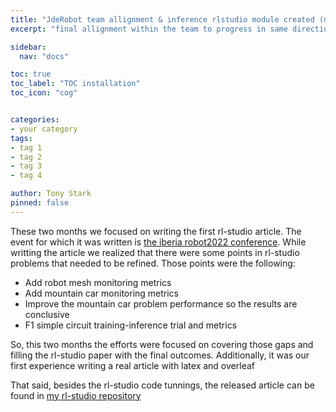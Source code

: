 ```yaml
---
title: "JdeRobot team allignment & inference rlstudio module created (month 17)"
excerpt: "final allignment within the team to progress in same direction and creation of rl-studio inferencer module"

sidebar:
  nav: "docs"

toc: true
toc_label: "TOC installation"
toc_icon: "cog"


categories:
- your category
tags:
- tag 1
- tag 2
- tag 3
- tag 4

author: Tony Stark
pinned: false
---
```


These two months we focused on writing the first rl-studio article.
The event for which it was written is [the iberia robot2022 conference](https://www.iberianroboticsconf.eu/).
While writting the article we realized that there were some points in rl-studio problems that needed to be refined.
Those points were the following:

- Add robot mesh monitoring metrics
- Add mountain car monitoring metrics
- Improve the mountain car problem performance so the results are conclusive
- F1 simple circuit training-inference trial and metrics

So, this two months the efforts were focused on covering those gaps and filling the rl-studio paper with the final outcomes.
Additionally, it was our first experience writing a real article with latex and overleaf 

That said, besides the rl-studio code tunnings, the released article can be found in [my rl-studio repository](https://github.com/rubenlucas93/2020-phd-ruben-lucas/tree/master/RL_Unibotics/RL-Studio/)
